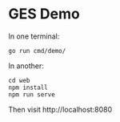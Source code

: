 GES Demo
========

In one terminal:

```shell
go run cmd/demo/
```

In another:

```shell
cd web
npm install
npm run serve
```

Then visit http://localhost:8080
